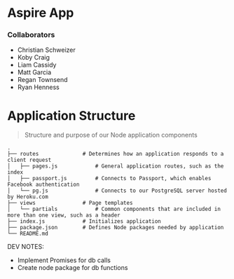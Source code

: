 # Aspire App

### Collaborators
* Christian Schweizer
* Koby Craig
* Liam Cassidy
* Matt Garcia
* Regan Townsend
* Ryan Henness

Application Structure
=================

> Structure and purpose of our Node application components

    .
    ├── routes              # Determines how an application responds to a client request
    │   ├── pages.js            # General application routes, such as the index 
    │	├── passport.js         # Connects to Passport, which enables Facebook authentication   
    │   └── pg.js               # Connects to our PostgreSQL server hosted by Heroku.com
    ├── views               # Page templates 
    │   └── partials            # Common components that are included in more than one view, such as a header             
    ├── index.js            # Initializes application      
    ├── package.json        # Defines Node packages needed by application
    └── README.md           


DEV NOTES:
- Implement Promises for db calls
- Create node package for db functions